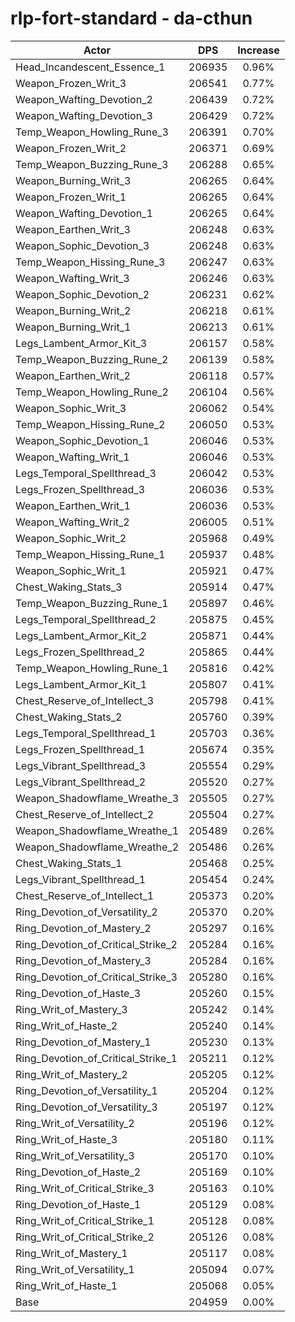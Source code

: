 # rlp-fort-standard - da-cthun
| Actor | DPS | Increase |
|---|:---:|:---:|
|Head_Incandescent_Essence_1|206935|0.96%|
|Weapon_Frozen_Writ_3|206541|0.77%|
|Weapon_Wafting_Devotion_2|206439|0.72%|
|Weapon_Wafting_Devotion_3|206429|0.72%|
|Temp_Weapon_Howling_Rune_3|206391|0.70%|
|Weapon_Frozen_Writ_2|206371|0.69%|
|Temp_Weapon_Buzzing_Rune_3|206288|0.65%|
|Weapon_Burning_Writ_3|206265|0.64%|
|Weapon_Frozen_Writ_1|206265|0.64%|
|Weapon_Wafting_Devotion_1|206265|0.64%|
|Weapon_Earthen_Writ_3|206248|0.63%|
|Weapon_Sophic_Devotion_3|206248|0.63%|
|Temp_Weapon_Hissing_Rune_3|206247|0.63%|
|Weapon_Wafting_Writ_3|206246|0.63%|
|Weapon_Sophic_Devotion_2|206231|0.62%|
|Weapon_Burning_Writ_2|206218|0.61%|
|Weapon_Burning_Writ_1|206213|0.61%|
|Legs_Lambent_Armor_Kit_3|206157|0.58%|
|Temp_Weapon_Buzzing_Rune_2|206139|0.58%|
|Weapon_Earthen_Writ_2|206118|0.57%|
|Temp_Weapon_Howling_Rune_2|206104|0.56%|
|Weapon_Sophic_Writ_3|206062|0.54%|
|Temp_Weapon_Hissing_Rune_2|206050|0.53%|
|Weapon_Sophic_Devotion_1|206046|0.53%|
|Weapon_Wafting_Writ_1|206046|0.53%|
|Legs_Temporal_Spellthread_3|206042|0.53%|
|Legs_Frozen_Spellthread_3|206036|0.53%|
|Weapon_Earthen_Writ_1|206036|0.53%|
|Weapon_Wafting_Writ_2|206005|0.51%|
|Weapon_Sophic_Writ_2|205968|0.49%|
|Temp_Weapon_Hissing_Rune_1|205937|0.48%|
|Weapon_Sophic_Writ_1|205921|0.47%|
|Chest_Waking_Stats_3|205914|0.47%|
|Temp_Weapon_Buzzing_Rune_1|205897|0.46%|
|Legs_Temporal_Spellthread_2|205875|0.45%|
|Legs_Lambent_Armor_Kit_2|205871|0.44%|
|Legs_Frozen_Spellthread_2|205865|0.44%|
|Temp_Weapon_Howling_Rune_1|205816|0.42%|
|Legs_Lambent_Armor_Kit_1|205807|0.41%|
|Chest_Reserve_of_Intellect_3|205798|0.41%|
|Chest_Waking_Stats_2|205760|0.39%|
|Legs_Temporal_Spellthread_1|205703|0.36%|
|Legs_Frozen_Spellthread_1|205674|0.35%|
|Legs_Vibrant_Spellthread_3|205554|0.29%|
|Legs_Vibrant_Spellthread_2|205520|0.27%|
|Weapon_Shadowflame_Wreathe_3|205505|0.27%|
|Chest_Reserve_of_Intellect_2|205504|0.27%|
|Weapon_Shadowflame_Wreathe_1|205489|0.26%|
|Weapon_Shadowflame_Wreathe_2|205486|0.26%|
|Chest_Waking_Stats_1|205468|0.25%|
|Legs_Vibrant_Spellthread_1|205454|0.24%|
|Chest_Reserve_of_Intellect_1|205373|0.20%|
|Ring_Devotion_of_Versatility_2|205370|0.20%|
|Ring_Devotion_of_Mastery_2|205297|0.16%|
|Ring_Devotion_of_Critical_Strike_2|205284|0.16%|
|Ring_Devotion_of_Mastery_3|205284|0.16%|
|Ring_Devotion_of_Critical_Strike_3|205280|0.16%|
|Ring_Devotion_of_Haste_3|205260|0.15%|
|Ring_Writ_of_Mastery_3|205242|0.14%|
|Ring_Writ_of_Haste_2|205240|0.14%|
|Ring_Devotion_of_Mastery_1|205230|0.13%|
|Ring_Devotion_of_Critical_Strike_1|205211|0.12%|
|Ring_Writ_of_Mastery_2|205205|0.12%|
|Ring_Devotion_of_Versatility_1|205204|0.12%|
|Ring_Devotion_of_Versatility_3|205197|0.12%|
|Ring_Writ_of_Versatility_2|205196|0.12%|
|Ring_Writ_of_Haste_3|205180|0.11%|
|Ring_Writ_of_Versatility_3|205170|0.10%|
|Ring_Devotion_of_Haste_2|205169|0.10%|
|Ring_Writ_of_Critical_Strike_3|205163|0.10%|
|Ring_Devotion_of_Haste_1|205129|0.08%|
|Ring_Writ_of_Critical_Strike_1|205128|0.08%|
|Ring_Writ_of_Critical_Strike_2|205126|0.08%|
|Ring_Writ_of_Mastery_1|205117|0.08%|
|Ring_Writ_of_Versatility_1|205094|0.07%|
|Ring_Writ_of_Haste_1|205068|0.05%|
|Base|204959|0.00%|
